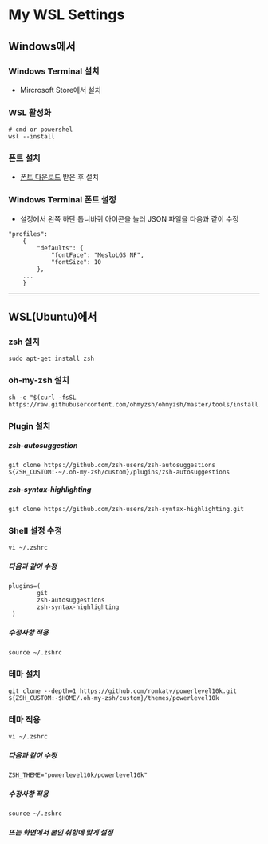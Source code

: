 # My WSL Settings

## Windows에서

### Windows Terminal 설치

- Mircrosoft Store에서 설치

### WSL 활성화

```(bash)
# cmd or powershel
wsl --install
```

### 폰트 설치

- [폰트 다운로드](https://github.com/romkatv/powerlevel10k-media/raw/master/MesloLGS%20NF%20Regular.ttf) 받은 후 설치

### Windows Terminal 폰트 설정

- 설정에서 왼쪽 하단 톱니바퀴 아이콘을 눌러 JSON 파일을 다음과 같이 수정

```(json)
"profiles":
    {
        "defaults": {
            "fontFace": "MesloLGS NF",
            "fontSize": 10
        },
    ...
    }
```

---

## WSL(Ubuntu)에서

### zsh 설치

```(bash)
sudo apt-get install zsh
```

### oh-my-zsh 설치

```(bash)
sh -c "$(curl -fsSL https://raw.githubusercontent.com/ohmyzsh/ohmyzsh/master/tools/install.sh)"
```

### Plugin 설치

##### zsh-autosuggestion

```(bash)
git clone https://github.com/zsh-users/zsh-autosuggestions ${ZSH_CUSTOM:-~/.oh-my-zsh/custom}/plugins/zsh-autosuggestions
```

##### zsh-syntax-highlighting

```(bash)
git clone https://github.com/zsh-users/zsh-syntax-highlighting.git
```

### Shell 설정 수정

```(bash)
vi ~/.zshrc
```

##### 다음과 같이 수정

```
plugins=(
 	    git
    	zsh-autosuggestions
    	zsh-syntax-highlighting
 )
```

##### 수정사항 적용

```(bash)
source ~/.zshrc
```

### 테마 설치

```(bash)
git clone --depth=1 https://github.com/romkatv/powerlevel10k.git ${ZSH_CUSTOM:-$HOME/.oh-my-zsh/custom}/themes/powerlevel10k
```

### 테마 적용

```(bash)
vi ~/.zshrc
```

##### 다음과 같이 수정

```
ZSH_THEME="powerlevel10k/powerlevel10k"
```

##### 수정사항 적용

```(bash)
source ~/.zshrc
```

##### 뜨는 화면에서 본인 취향에 맞게 설정
